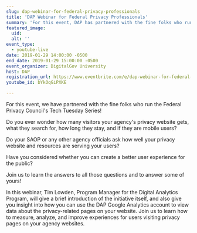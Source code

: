 ```yaml
---
slug: dap-webinar-for-federal-privacy-professionals
title: 'DAP Webinar for Federal Privacy Professionals'
summary: 'For this event, DAP has partnered with the fine folks who run the Federal Privacy Council&#39;s Tech Tuesday Series to teach us how to measure, analyze, and improve experiences for users visiting privacy pages on your agency websites&#46;'
featured_image: 
  uid: 
  alt: ''
event_type: 
  - youtube-live
date: 2019-01-29 14:00:00 -0500
end_date: 2019-01-29 15:00:00 -0500
event_organizer: DigitalGov University
host: DAP
registration_url: https://www.eventbrite.com/e/dap-webinar-for-federal-privacy-professionals-registration-53600065238
youtube_id: bYkOqGiPXKE

---
```


For this event, we have partnered with the fine folks who run the Federal Privacy Council's Tech Tuesday Series!

Do you ever wonder how many visitors your agency's privacy website gets, what they search for, how long they stay, and if they are mobile users?

Do your SAOP or any other agency officials ask how well your privacy website and resources are serving your users?

Have you considered whether you can create a better user experience for the public?

Join us to learn the answers to all those questions and to answer some of yours!

In this webinar, Tim Lowden, Program Manager for the Digital Analytics Program, will give a brief introduction of the initiative itself, and also give you insight into how you can use the DAP Google Analytics account to view data about the privacy-related pages on your website. Join us to learn how to measure, analyze, and improve experiences for users visiting privacy pages on your agency websites.

